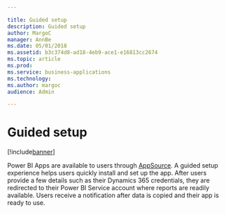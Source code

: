 ```yaml
---

title: Guided setup
description: Guided setup
author: MargoC
manager: AnnBe
ms.date: 05/01/2018
ms.assetid: b3c374d8-ad18-4eb9-ace1-e16813cc2674
ms.topic: article
ms.prod: 
ms.service: business-applications
ms.technology: 
ms.author: margoc
audience: Admin

---
```

#  Guided setup


[!include[banner](../../../../includes/banner.md)]

Power BI Apps are available to users through
[AppSource](https://appsource.microsoft.com/en-us/). A guided setup experience
helps users quickly install and set up the app. After users provide a few
details such as their Dynamics 365 credentials, they are redirected to their
Power BI Service account where reports are readily available. Users receive a
notification after data is copied and their app is ready to use.

